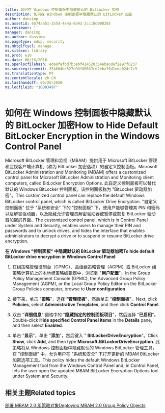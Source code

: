 ```yaml
---
title: 如何在 Windows 控制面板中隐藏默认的 BitLocker 加密
description: 如何在 Windows 控制面板中隐藏默认的 BitLocker 加密
author: dansimp
ms.assetid: 6674aa51-2b5d-4e4a-8b43-2cc18d008285
ms.reviewer: ''
manager: dansimp
ms.author: dansimp
ms.pagetype: mdop, security
ms.mktglfcycl: manage
ms.sitesec: library
ms.prod: w10
ms.date: 06/16/2016
ms.openlocfilehash: eda8fafbd7b3ebf414520354eba6def2e97f6237
ms.sourcegitcommit: 354664bc527d93f80687cd2eba70d1eea024c7c3
ms.translationtype: MT
ms.contentlocale: zh-CN
ms.lasthandoff: 06/26/2020
ms.locfileid: "10803497"
---
```

# <span data-ttu-id="80c2b-103">如何在 Windows 控制面板中隐藏默认的 BitLocker 加密</span><span class="sxs-lookup"><span data-stu-id="80c2b-103">How to Hide Default BitLocker Encryption in the Windows Control Panel</span></span>


<span data-ttu-id="80c2b-104">Microsoft BitLocker 管理和监视（MBAM）提供用于 Microsoft BitLocker 管理和监视客户端计算机（称为 BitLocker 加密选项）的自定义控制面板。</span><span class="sxs-lookup"><span data-stu-id="80c2b-104">Microsoft BitLocker Administration and Monitoring (MBAM) offers a customized control panel for Microsoft BitLocker Administration and Monitoring client computers, called BitLocker Encryption Options.</span></span> <span data-ttu-id="80c2b-105">此自定义控制面板可以替代默认的 Windows BitLocker 控制面板，该控制面板称为 "BitLocker 驱动器加密"。</span><span class="sxs-lookup"><span data-stu-id="80c2b-105">This customized control panel can replace the default Windows BitLocker control panel, which is called BitLocker Drive Encryption.</span></span> <span data-ttu-id="80c2b-106">"自定义控制面板" 位于 "系统和安全" 下的 "控制面板" 下，使用户能够管理其 PIN 和密码以及解锁驱动器，以及隐藏允许管理员解密驱动器或暂停或恢复 BitLocker 驱动器加密的界面。</span><span class="sxs-lookup"><span data-stu-id="80c2b-106">The customized control panel, which is in Control Panel under System and Security, enables users to manage their PIN and passwords and to unlock drives, and hides the interface that enables administrators to decrypt a drive or to suspend or resume BitLocker drive encryption.</span></span>

**<span data-ttu-id="80c2b-107">在 Windows "控制面板" 中隐藏默认的 BitLocker 驱动器加密</span><span class="sxs-lookup"><span data-stu-id="80c2b-107">To hide default BitLocker drive encryption in Windows Control Panel</span></span>**

1.  <span data-ttu-id="80c2b-108">在组策略管理控制台（GPMC）、高级组策略管理（AGPM）或 BitLocker 组策略计算机上的本地组策略编辑器中，浏览到 "**用户配置**"。</span><span class="sxs-lookup"><span data-stu-id="80c2b-108">In the Group Policy Management Console (GPMC), the Advanced Group Policy Management (AGPM), or the Local Group Policy Editor on the BitLocker Group Policies computer, browse to **User configuration**.</span></span>

2.  <span data-ttu-id="80c2b-109">接下来，单击 "**策略**"，选择 "**管理模板**"，然后单击 "**控制面板"**。</span><span class="sxs-lookup"><span data-stu-id="80c2b-109">Next, click **Policies**, select **Administrative Templates**, and then click **Control Panel**.</span></span>

3.  <span data-ttu-id="80c2b-110">双击 "**详细信息**" 窗格中的 "**隐藏指定的控制面板项目**"，然后选择 "**已启用**"。</span><span class="sxs-lookup"><span data-stu-id="80c2b-110">Double-click **Hide specified Control Panel items** in the **Details** pane, and then select **Enabled**.</span></span>

4.  <span data-ttu-id="80c2b-111">单击 "**显示**"，单击 "**添加**"，然后键入 " **BitLockerDriveEncryption**"。</span><span class="sxs-lookup"><span data-stu-id="80c2b-111">Click **Show**, click **Add**, and then type **Microsoft.BitLockerDriveEncryption**.</span></span> <span data-ttu-id="80c2b-112">此策略将从 Windows 控制面板中隐藏默认的 Windows BitLocker 管理工具，在 "控制面板" 中，允许用户在 "系统和安全" 下打开更新的 MBAM BitLocker 加密选项工具。</span><span class="sxs-lookup"><span data-stu-id="80c2b-112">This policy hides the default Windows BitLocker Management tool from the Windows Control Panel and, in Control Panel, lets the user open the updated MBAM BitLocker Encryption Options tool under System and Security.</span></span>

## <span data-ttu-id="80c2b-113">相关主题</span><span class="sxs-lookup"><span data-stu-id="80c2b-113">Related topics</span></span>


[<span data-ttu-id="80c2b-114">部署 MBAM 2.0 组策略对象</span><span class="sxs-lookup"><span data-stu-id="80c2b-114">Deploying MBAM 2.0 Group Policy Objects</span></span>](deploying-mbam-20-group-policy-objects-mbam-2.md)

 

 





